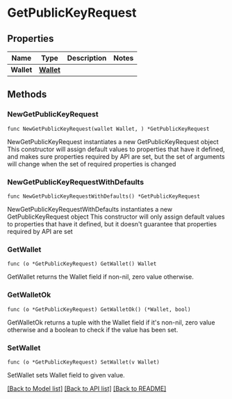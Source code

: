 # GetPublicKeyRequest

## Properties

Name | Type | Description | Notes
------------ | ------------- | ------------- | -------------
**Wallet** | [**Wallet**](Wallet.md) |  | 

## Methods

### NewGetPublicKeyRequest

`func NewGetPublicKeyRequest(wallet Wallet, ) *GetPublicKeyRequest`

NewGetPublicKeyRequest instantiates a new GetPublicKeyRequest object
This constructor will assign default values to properties that have it defined,
and makes sure properties required by API are set, but the set of arguments
will change when the set of required properties is changed

### NewGetPublicKeyRequestWithDefaults

`func NewGetPublicKeyRequestWithDefaults() *GetPublicKeyRequest`

NewGetPublicKeyRequestWithDefaults instantiates a new GetPublicKeyRequest object
This constructor will only assign default values to properties that have it defined,
but it doesn't guarantee that properties required by API are set

### GetWallet

`func (o *GetPublicKeyRequest) GetWallet() Wallet`

GetWallet returns the Wallet field if non-nil, zero value otherwise.

### GetWalletOk

`func (o *GetPublicKeyRequest) GetWalletOk() (*Wallet, bool)`

GetWalletOk returns a tuple with the Wallet field if it's non-nil, zero value otherwise
and a boolean to check if the value has been set.

### SetWallet

`func (o *GetPublicKeyRequest) SetWallet(v Wallet)`

SetWallet sets Wallet field to given value.



[[Back to Model list]](../README.md#documentation-for-models) [[Back to API list]](../README.md#documentation-for-api-endpoints) [[Back to README]](../README.md)


